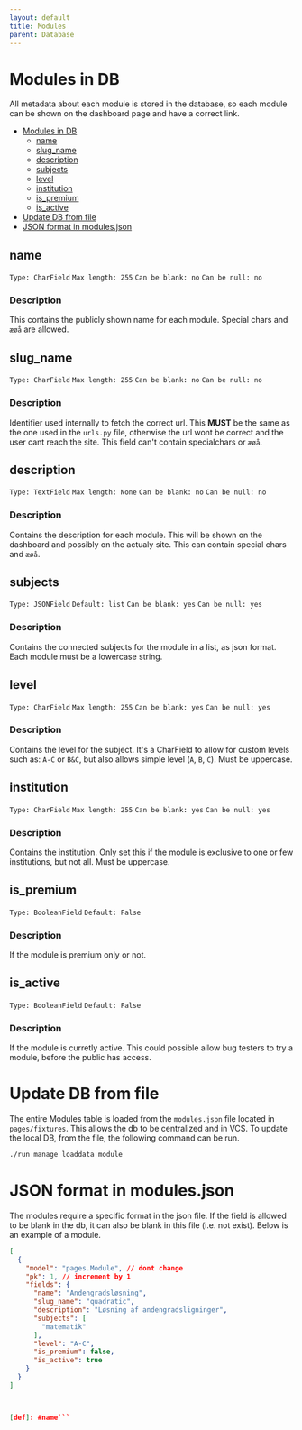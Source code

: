 ```yaml
---
layout: default
title: Modules
parent: Database
---
```

# Modules in DB

All metadata about each module is stored in the database, so each module can be shown on the dashboard page and have a correct link. 



- [Modules in DB](#modules-in-db)
  - [name](#name)
  - [slug\_name](#slug_name)
  - [description](#description-2)
  - [subjects](#subjects)
  - [level](#level)
  - [institution](#institution)
  - [is\_premium](#is_premium)
  - [is\_active](#is_active)
- [Update DB from file](#update-db-from-file)
- [JSON format in modules.json](#json-format-in-modulesjson)

## name
`Type: CharField`
`Max length: 255`
`Can be blank: no`
`Can be null: no`

### Description
This contains the publicly shown name for each module. Special chars and `æøå` are allowed. 

## slug_name
`Type: CharField`
`Max length: 255`
`Can be blank: no`
`Can be null: no`

### Description
Identifier used internally to fetch the correct url. This **MUST** be the same as the one used in the `urls.py` file, otherwise the url wont be correct and the user cant reach the site. This field can't contain specialchars or `æøå`. 

## description
`Type: TextField`
`Max length: None`
`Can be blank: no`
`Can be null: no`

### Description
Contains the description for each module. This will be shown on the dashboard and possibly on the actualy site. This can contain special chars and `æøå`.

## subjects 
`Type: JSONField`
`Default: list`
`Can be blank: yes`
`Can be null: yes`

### Description
Contains the connected subjects for the module in a list, as json format. Each module must be a lowercase string. 

## level
`Type: CharField`
`Max length: 255`
`Can be blank: yes`
`Can be null: yes`

### Description
Contains the level for the subject. It's a CharField to allow for custom levels such as: `A-C` or `B&C`, but also allows simple level (`A`, `B`, `C`). Must be uppercase.

## institution
`Type: CharField`
`Max length: 255`
`Can be blank: yes`
`Can be null: yes`

### Description
Contains the institution. Only set this if the module is exclusive to one or few institutions, but not all. Must be uppercase. 

## is_premium
`Type: BooleanField`
`Default: False`

### Description
If the module is premium only or not. 

## is_active
`Type: BooleanField`
`Default: False`

### Description
If the module is curretly active. This could possible allow bug testers to try a module, before the public has access.

# Update DB from file 
The entire Modules table is loaded from the `modules.json` file located in `pages/fixtures`. This allows the db to be centralized and in VCS. To update the local DB, from the file, the following command can be run.
```bash
./run manage loaddata module
```

# JSON format in modules.json
The modules require a specific format in the json file. If the field is allowed to be blank in the db, it can also be blank in this file (i.e. not exist). Below is an example of a module. 
```json
[
  {
    "model": "pages.Module", // dont change
    "pk": 1, // increment by 1
    "fields": {
      "name": "Andengradsløsning",
      "slug_name": "quadratic",
      "description": "Løsning af andengradsligninger",
      "subjects": [
        "matematik"
      ],
      "level": "A-C",
      "is_premium": false,
      "is_active": true
    }
  }
]



[def]: #name```